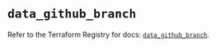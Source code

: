 # `data_github_branch`

Refer to the Terraform Registry for docs: [`data_github_branch`](https://registry.terraform.io/providers/integrations/github/6.6.0/docs/data-sources/branch).

